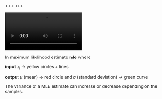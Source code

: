 +++
+++

<video width="50%" controls autoplay>
  <source src="gaussian-mle-variance-can-increase.mp4">
</video>

In maximum likelihood estimate __mle__ where

__input__ $x_i$ -> yellow circles + lines

__output__ $\mu$ (mean) -> red circle and $\sigma$ (standard deviation) -> green curve 

The variance of a MLE estimate can increase or decrease depending on the samples.
